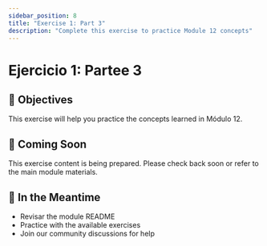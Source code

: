 ```yaml
---
sidebar_position: 8
title: "Exercise 1: Part 3"
description: "Complete this exercise to practice Module 12 concepts"
---
```


# Ejercicio 1: Partee 3

## 🎯 Objectives

This exercise will help you practice the concepts learned in Módulo 12.

## 📝 Coming Soon

This exercise content is being prepared. Please check back soon or refer to the main module materials.

## 🚀 In the Meantime

- Revisar the module README
- Practice with the available exercises
- Join our community discussions for help
